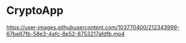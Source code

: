 # CryptoApp

https://user-images.githubusercontent.com/103770400/212343999-67be87fb-58e3-4afc-8e52-8753217afdfb.mp4

